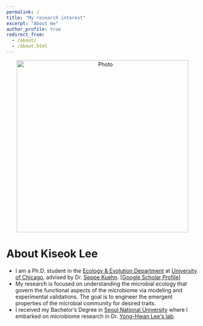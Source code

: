 ```yaml
---
permalink: /
title: "My research interest"
excerpt: "About me"
author_profile: true
redirect_from: 
  - /about/
  - /about.html
---
```


<p align="center">
  <img src="https://kiseoklee.github.io/images/kiseok_profile.png?raw=true" alt="Photo" style="width: 450px;"/> 
</p>

# About Kiseok Lee
* I am a Ph.D. student in the [Ecology & Evolution Department](https://ecologyandevolution.uchicago.edu/) at [University of Chicago](https://www.uchicago.edu/), advised by Dr. [Seppe Kuehn](https://www.kuehnlab.org/). [[Google Scholar Profile](https://scholar.google.com/citations?user=UcMtC88AAAAJ&hl=en)]
* My research is focused on understanding the microbial ecology that govern the functional aspects of the microbiome via modeling and experimental validations. The goal is to engineer the emergent properties of the microbial community for desired traits.
* I received my Bachelor’s Degree in [Seoul National University](https://en.snu.ac.kr/) where I embarked on microbiome research in Dr. [Yong-Hwan Lee's lab](http://www.riceblast.snu.ac.kr/aboutus.php). 

